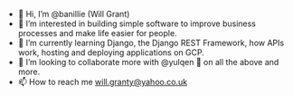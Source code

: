 - 👋 Hi, I’m @banillie (Will Grant)
- 👀 I’m interested in building simple software to improve business processes and make life easier for people. 
- 🌱 I’m currently learning Django, the Django REST Framework, how APIs work, hosting and deploying applications on GCP. 
- 💞️ I’m looking to collaborate more with @yulqen :lemon: on all the above and more. 
- 📫 How to reach me will.granty@yahoo.co.uk

<!---
banillie/banillie is a ✨ special ✨ repository because its `README.md` (this file) appears on your GitHub profile.
You can click the Preview link to take a look at your changes.
--->
